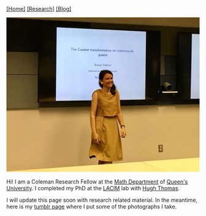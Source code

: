 [[Home]](https://emine-yildirim.github.io/) [[Research]](https://emine-yildirim.github.io/Research.html) [[Blog]](http://yildirimemine.tumblr.com/)

![me](Pictures/me.jpg)

Hi! I am a Coleman Research Fellow at the [Math Department](https://www.queensu.ca/mathstat/home) of [Queen's University](https://www.queensu.ca). I completed my PhD at the [LACIM](http://lacim.uqam.ca/) lab with [Hugh Thomas](http://www.math.uqam.ca/une_page.php?id=72).

I will update this page soon with research related material. In the meantime, here is my [tumblr page](http://yildirimemine.tumblr.com) where I put some of the photographs I take.
